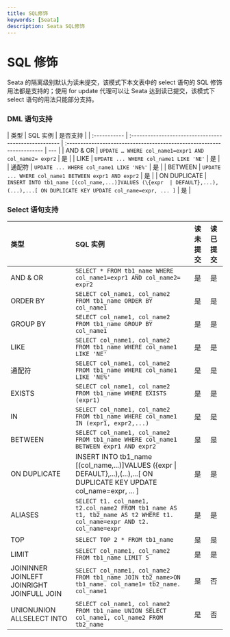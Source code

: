 ```yaml
---
title: SQL修饰
keywords: [Seata]
description: Seata SQL修饰
---
```


# SQL 修饰

Seata 的隔离级别默认为读未提交，该模式下本文表中的 select 语句的 SQL 修饰用法都是支持的；使用 for update 代理可以让 Seata 达到读已提交，该模式下 select 语句的用法只能部分支持。

### DML 语句支持

| 类型         | SQL 实例                                              | 是否支持                                                               |
| :----------- | :---------------------------------------------------- | :--------------------------------------------------------------------- | --- |
| AND & OR     | `UPDATE … WHERE col_name1=expr1 AND col_name2= expr2` | 是                                                                     |
| LIKE         | `UPDATE ... WHERE col_name1 LIKE 'NE'`                | 是                                                                     |
| 通配符       | `UPDATE ... WHERE col_name1 LIKE 'NE%'`               | 是                                                                     |
| BETWEEN      | `UPDATE ... WHERE col_name1 BETWEEN expr1 AND expr2`  | 是                                                                     |
| ON DUPLICATE | `INSERT INTO tb1_name [(col_name,...)]VALUES (\{expr  | DEFAULT},...),(...),...[ ON DUPLICATE KEY UPDATE col_name=expr, ... ]` | 是  |

### Select 语句支持

| 类型                                       | SQL 实例                                                                                                                    | 读未提交 | 读已提交 |
| :----------------------------------------- | :-------------------------------------------------------------------------------------------------------------------------- | :------- | :------- |
| AND & OR                                   | `SELECT * FROM tb1_name WHERE col_name1=expr1 AND col_name2= expr2`                                                         | 是       | 是       |
| ORDER BY                                   | `SELECT col_name1, col_name2 FROM tb1_name ORDER BY col_name1`                                                              | 是       | 是       |
| GROUP BY                                   | `SELECT col_name1, col_name2 FROM tb1_name GROUP BY col_name1`                                                              | 是       | 是       |
| LIKE                                       | `SELECT col_name1, col_name2 FROM tb1_name WHERE col_name1 LIKE 'NE'`                                                       | 是       | 是       |
| 通配符                                     | `SELECT col_name1, col_name2 FROM tb1_name WHERE col_name1 LIKE 'NE%'`                                                      | 是       | 是       |
| EXISTS                                     | `SELECT col_name1, col_name2 FROM tb1_name WHERE EXISTS (expr1)`                                                            | 是       | 是       |
| IN                                         | `SELECT col_name1, col_name2 FROM tb1_name WHERE col_name1 IN (expr1, expr2,...)`                                           | 是       | 是       |
| BETWEEN                                    | `SELECT col_name1, col_name2 FROM tb1_name WHERE col_name1 BETWEEN expr1 AND expr2`                                         | 是       | 是       |
| ON DUPLICATE                               | INSERT INTO tb1_name [(col_name,...)]VALUES ({expr \| DEFAULT},...),(...),...[ ON DUPLICATE KEY UPDATE col_name=expr, ... ] | 是       | 是       |
| ALIASES                                    | `SELECT t1. col_name1, t2.col_name2 FROM tb1_name AS t1, tb2_name AS t2 WHERE t1. col_name=expr AND t2. col_name=expr`      | 是       | 是       |
| TOP                                        | `SELECT TOP 2 * FROM tb1_name`                                                                                              | 是       | 是       |
| LIMIT                                      | `SELECT col_name1, col_name2 FROM tb1_name LIMIT 5`                                                                         | 是       | 是       |
| JOININNER JOINLEFT JOINRIGHT JOINFULL JOIN | `SELECT col_name1, col_name2 FROM tb1_name JOIN tb2_name>ON tb1_name. col_name1= tb2_name. col_name1`                       | 是       | 否       |
| UNIONUNION ALLSELECT INTO                  | `SELECT col_name1, col_name2 FROM tb1_name UNION SELECT col_name1, col_name2 FROM tb2_name`                                 | 是       | 否       |
